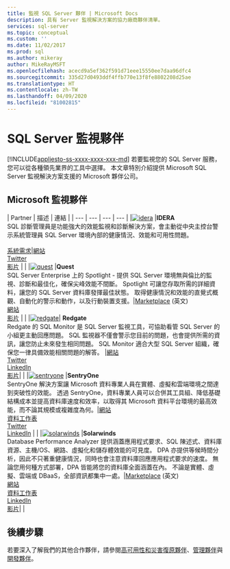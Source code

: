 ```yaml
---
title: 監視 SQL Server 夥伴 | Microsoft Docs
description: 具有 Server 監視解決方案的協力廠商夥伴清單。
services: sql-server
ms.topic: conceptual
ms.custom: ''
ms.date: 11/02/2017
ms.prod: sql
ms.author: mikeray
author: MikeRayMSFT
ms.openlocfilehash: acecd9a5ef362f591d71eee15550ee7daa96dfc4
ms.sourcegitcommit: 335d27d0493ddf4ffb770e13f8fe8802208d25ae
ms.translationtype: HT
ms.contentlocale: zh-TW
ms.lasthandoff: 04/09/2020
ms.locfileid: "81002815"
---
```

# <a name="sql-server-monitoring-partners"></a>SQL Server 監視夥伴
[!INCLUDE[appliesto-ss-xxxx-xxxx-xxx-md](../includes/appliesto-ss-xxxx-xxxx-xxx-md.md)]
若要監視您的 SQL Server 服務，您可以從各種領先業界的工具中選擇。 本文章特別介紹提供 Microsoft SQL Server 監視解決方案支援的 Microsoft 夥伴公司。

## <a name="microsoft-monitoring-partners"></a>Microsoft 監視夥伴

| Partner | 描述 | 連結 |
| --- | --- | --- | --- |
|[![idera][1]][idera_website] |**IDERA**<br>SQL 診斷管理員是功能強大的效能監視和診斷解決方案，會主動從中央主控台警示系統管理員 SQL Server 環境內部的健康情況、效能和可用性問題。<br><br>[系統需求][idera_requirements]|<!--[Marketplace][idera_marketplace]<br>-->[網站][idera_website]<br>[Twitter][idera_twitter]<br>[影片][idera_youtube] | |
|[![quest][3]][quest_website] |**Quest**<br>SQL Server Enterprise 上的 Spotlight - 提供 SQL Server 環境無與倫比的監視、診斷和最佳化，確保尖峰效能不間斷。 Spotlight 可讓您存取所需的詳細資料，讓您的 SQL Server 資料庫發揮最佳狀態。 取得健康情況和效能的直覺式概觀、自動化的警示和動作，以及行動裝置支援。|[Marketplace][quest_marketplace] \(英文\)<br>[網站][quest_website]<br>[影片][quest_video] | |
|[![redgate][4]][redgate_website]| **Redgate**<br>Redgate 的 SQL Monitor 是 SQL Server 監視工具，可協助看管 SQL Server 的小組更主動回應問題。 SQL 監視器不僅會警示您目前的問題，也會提供所需的資訊，讓您防止未來發生相同問題。 SQL Monitor 適合大型 SQL Server 組織，確保您一律具備效能相關問題的解答。 |[網站][redgate_website]<br>[Twitter][redgate_twitter]<br>[LinkedIn][redgate_linkedin] <br>[影片][redgate_video]| |
|[![sentryone][2]][sentryone_website] |**SentryOne**<br>SentryOne 解決方案讓 Microsoft 資料專業人員在實體、虛擬和雲端環境之間達到突破性的效能。 透過 SentryOne，資料專業人員可以合併其工具組、降低基礎結構成本並提高資料庫速度和效率，以取得其 Microsoft 資料平台環境的最高效能，而不論其規模或複雜度為何。|<!--[Marketplace][idera_marketplace]<br>-->[網站][sentryone_website]<br>[資料工作表][sentryone_datasheet]<br>[Twitter][sentryone_twitter]<br>[LinkedIn][sentryone_linkedin] | |
|[![solarwinds][5]][solarwinds_website] |**Solarwinds**<br>Database Performance Analyzer 提供涵蓋應用程式要求、SQL 陳述式、資料庫資源、主機/OS、網路、虛擬化和儲存體效能的可見度。 DPA 亦提供等候時間分析，因此不只著重健康情況，同時也會注意資料庫回應應用程式要求的速度。 無論您用何種方式部署，DPA 皆能將您的資料庫全面涵蓋在內。 不論是實體、虛擬、雲端或 DBaaS，全部資訊都集中一處。|[Marketplace][solarwinds_marketplace] \(英文\)<br>[網站][solarwinds_website]<br>[資料工作表][solarwinds_datasheet]<br>[LinkedIn][solarwinds_linkedin]<br>[影片][solarwinds_video]| |



## <a name="next-steps"></a>後續步驟
若要深入了解我們的其他合作夥伴，請參閱[高可用性和災害復原夥伴][hadr_partners]、[管理夥伴][management_partners]與[開發夥伴][dev_partners]。

<!--Image references-->
[1]: ./media/partner-hadr-sql-server/idera-logo.png
[2]: ./media/partner-hadr-sql-server/sentryone.png
[3]: ./media/partner-hadr-sql-server/quest.png
[4]: ./media/partner-hadr-sql-server/redgate.png
[5]: ./media/partner-hadr-sql-server/solarwinds.png

<!--Article links-->
[hadr_partners]: ./partner-hadr-sql-server.md
[management_partners]: ./partner-management-sql-server.md
[dev_partners]: ./partner-dev-sql-server.md

<!--Website links -->

[idera_website]:https://www.idera.com/productssolutions/sqlserver/sqldiagnosticmanager
[sentryone_website]:https://www.sentryone.com
[quest_website]:https://www.quest.com/products/spotlight-on-sql-server-enterprise
[redgate_website]:https://www.red-gate.com/products/dba/sql-monitor/
[solarwinds_website]:https://www.solarwinds.com/database-performance-analyzer
<!--Get Started Links-->

<!--Datasheet Links-->
[sentryone_datasheet]:https://www.sentryone.com/products/sentryone-platform/database-performance-monitoring
[solarwinds_datasheet]:https://www.solarwinds.com/-/media/solarwinds/swdcv2/licensed-products/database-performance-analyzer-sql-server/resources/datasheets/dpa-datasheet-sql-server.ashx

<!--Marketplace Links -->
<!----Not available[idera_marketplace]:https://azure.microsoft.com/marketplace/-->  

[quest_marketplace]:https://azuremarketplace.microsoft.com/marketplace/apps/quest.spotlight-enterprise-12-3
[solarwinds_marketplace]:https://azuremarketplace.microsoft.com/marketplace/apps/solarwinds.solarwinds-database-performance-analyzer

<!--Press links-->
<!--[idera_press]:-->

<!--Video links-->
[idera_youtube]:https://www.idera.com/resourcecentral/videos/an-overview-of-sql-diagnostic-manager
[quest_video]:https://www.quest.com/webcast-ondemand/optimizing-and-tuning-sql-server8122701/
[redgate_video]:https://youtu.be/EYCLM9hTyME 
[solarwinds_video]:https://www.solarwinds.com/resources/video/database-performance-analyzer-overview

<!--Twitter links-->
[idera_twitter]:https://twitter.com/Idera_Software
[sentryone_twitter]:https://twitter.com/sentryone
[redgate_twitter]:https://twitter.com/redgate

<!--Supported Systems-->
[idera_requirements]:https://www.idera.com/productssolutions/sqlserver/sqldiagnosticmanager/systemrequirements

<!--LinkedIn-->
[sentryone_linkedin]:https://www.linkedin.com/company/sentryone
[redgate_linkedin]:https://www.linkedin.com/company/red-gate-software/
[solarwinds_linkedin]:https://linkedin.com/showcase/solarwinds-database-performance
